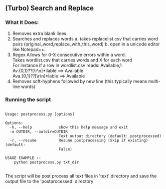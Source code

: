 ## (Turbo) Search and Replace 

### What It Does:

1. Removes extra blank lines
2. Searches and replaces words 
	a. takes replacelist.csv that carries word pairs (original_word,replace_with_this_word) 
	b. open in a unicode editor like Notepad++.
3. Regex
	Allows for 0-X consecutive errors within a word.  
	Takes wordlist.csv that carries words and X for each word  
	For instance if a row in wordlist.csv reads: Available,1  
	Av.{0,1}\??[\r\n]*ilable ==> Available  
	Ava.{0,1}\??[\r\n]*lable ==> Available  
4.  Removes soft-hyphens followed by new line (this typically means multi-line words)


### Running the script 

<pre><code>
Usage: postprocess.py [options] <source text directory>

Options:
  -h, --help            show this help message and exit
  -o OUTDIR, --outdir=OUTDIR
                        Text output directory (default: postprocessed)
  -r, --resume          Resume postprocessing (Skip if existing) (default:
                        False)

USAGE EXAMPLE :-
    python postprocess.py txt_dir

</code></pre>	

The script will be post process all text files in 'text' directory and save the output file to the 'postprocessed' directory
